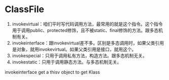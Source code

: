 # ClassFile





1. invokevirtual：咱们平时写代码调用方法，最常用的就是这个指令。这个指令用于调用public、protected修饰，且不被static、final修饰的方法。跟多态机制有关。
2. invokeinterface：跟invokevirtual差不多。区别是多态调用时，如果父类引用是对象，就用invokevirtual。如果父类引用是接口，就用这个。
3. invokespecial：只用于调用私有方法，构造方法。跟多态机制无关。
4. invokestatic：只用于调用静态方法。与多态机制无关。



invokeinterface get a thisv object to get Klass 